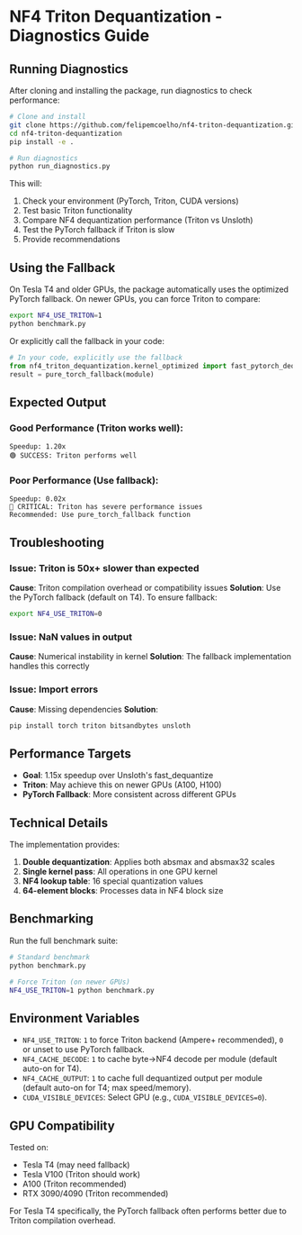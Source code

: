 # NF4 Triton Dequantization - Diagnostics Guide

## Running Diagnostics

After cloning and installing the package, run diagnostics to check performance:

```bash
# Clone and install
git clone https://github.com/felipemcoelho/nf4-triton-dequantization.git
cd nf4-triton-dequantization
pip install -e .

# Run diagnostics
python run_diagnostics.py
```

This will:
1. Check your environment (PyTorch, Triton, CUDA versions)
2. Test basic Triton functionality
3. Compare NF4 dequantization performance (Triton vs Unsloth)
4. Test the PyTorch fallback if Triton is slow
5. Provide recommendations

## Using the Fallback

On Tesla T4 and older GPUs, the package automatically uses the optimized PyTorch fallback.
On newer GPUs, you can force Triton to compare:

```bash
export NF4_USE_TRITON=1
python benchmark.py
```

Or explicitly call the fallback in your code:
```python
# In your code, explicitly use the fallback
from nf4_triton_dequantization.kernel_optimized import fast_pytorch_dequantize as pure_torch_fallback
result = pure_torch_fallback(module)
```

## Expected Output

### Good Performance (Triton works well):
```
Speedup: 1.20x
🟢 SUCCESS: Triton performs well
```

### Poor Performance (Use fallback):
```
Speedup: 0.02x
🔴 CRITICAL: Triton has severe performance issues
Recommended: Use pure_torch_fallback function
```

## Troubleshooting

### Issue: Triton is 50x+ slower than expected
**Cause**: Triton compilation overhead or compatibility issues
**Solution**: Use the PyTorch fallback (default on T4). To ensure fallback:
```bash
export NF4_USE_TRITON=0
```

### Issue: NaN values in output
**Cause**: Numerical instability in kernel
**Solution**: The fallback implementation handles this correctly

### Issue: Import errors
**Cause**: Missing dependencies
**Solution**: 
```bash
pip install torch triton bitsandbytes unsloth
```

## Performance Targets

- **Goal**: 1.15x speedup over Unsloth's fast_dequantize
- **Triton**: May achieve this on newer GPUs (A100, H100)
- **PyTorch Fallback**: More consistent across different GPUs

## Technical Details

The implementation provides:
1. **Double dequantization**: Applies both absmax and absmax32 scales
2. **Single kernel pass**: All operations in one GPU kernel
3. **NF4 lookup table**: 16 special quantization values
4. **64-element blocks**: Processes data in NF4 block size

## Benchmarking

Run the full benchmark suite:
```bash
# Standard benchmark
python benchmark.py

# Force Triton (on newer GPUs)
NF4_USE_TRITON=1 python benchmark.py
```

## Environment Variables

- `NF4_USE_TRITON`: `1` to force Triton backend (Ampere+ recommended), `0` or unset to use PyTorch fallback.
- `NF4_CACHE_DECODE`: `1` to cache byte→NF4 decode per module (default auto-on for T4).
- `NF4_CACHE_OUTPUT`: `1` to cache full dequantized output per module (default auto-on for T4; max speed/memory).
- `CUDA_VISIBLE_DEVICES`: Select GPU (e.g., `CUDA_VISIBLE_DEVICES=0`).

## GPU Compatibility

Tested on:
- Tesla T4 (may need fallback)
- Tesla V100 (Triton should work)
- A100 (Triton recommended)
- RTX 3090/4090 (Triton recommended)

For Tesla T4 specifically, the PyTorch fallback often performs better due to Triton compilation overhead.
